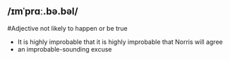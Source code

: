 ## /ɪmˈprɑː.bə.bəl/
#Adjective
not likely to happen or be true

- It is highly improbable that it is highly improbable that Norris will agree
- an improbable-sounding excuse